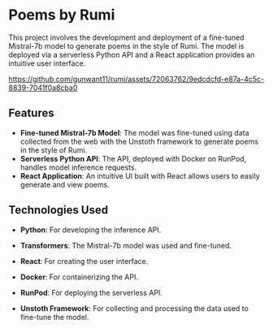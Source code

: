 # Poems by Rumi


This project involves the development and deployment of a fine-tuned Mistral-7b model to generate poems in the style of Rumi. The model is deployed via a serverless Python API and a React application provides an intuitive user interface.

https://github.com/gunwant11/rumi/assets/72063762/9edcdcfd-e87a-4c5c-8839-7041f0a8cba0

## Features

- **Fine-tuned Mistral-7b Model**: The model was fine-tuned using data collected from the web with the Unstoth framework to generate poems in the style of Rumi.
- **Serverless Python API**: The API, deployed with Docker on RunPod, handles model inference requests.
- **React Application**: An intuitive UI built with React allows users to easily generate and view poems.

## Technologies Used

- **Python**: For developing the inference API.
- **Transformers**: The Mistral-7b model was used and fine-tuned.



- **React**: For creating the user interface.
- **Docker**: For containerizing the API.
- **RunPod**: For deploying the serverless API.
- **Unstoth Framework**: For collecting and processing the data used to fine-tune the model.
